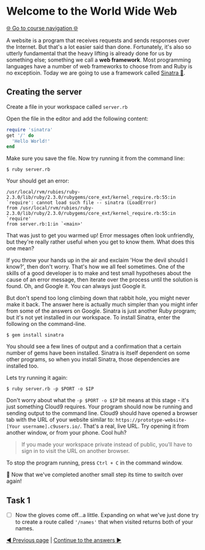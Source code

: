 Welcome to the World Wide Web
=============================

[:globe_with_meridians: Go to course navigation :globe_with_meridians:](../navigation.md)

A website is a program that receives requests and sends responses over the Internet. But that's a lot easier said than done. Fortunately, it's also so utterly fundamental that the heavy lifting is already done for us by something else; something we call a **web framework**. Most programming languages have a number of web frameworks to choose from and Ruby is no exceptioin. Today we are going to use a framework called [Sinatra :link:](http://www.sinatrarb.com/).

Creating the server
------------------
Create a file in your workspace called `server.rb`

Open the file in the editor and add the following content:

```ruby
require 'sinatra' 
get '/' do
  'Hello World!'
end
```

Make sure you save the file. Now try running it from the command line:

```
$ ruby server.rb
```

Your should get an error:

```
/usr/local/rvm/rubies/ruby-2.3.0/lib/ruby/2.3.0/rubygems/core_ext/kernel_require.rb:55:in `require': cannot load such file -- sinatra (LoadError)
from /usr/local/rvm/rubies/ruby-2.3.0/lib/ruby/2.3.0/rubygems/core_ext/kernel_require.rb:55:in `require'
from server.rb:1:in `<main>'
```

That was just to get you warmed up! Error messages often look unfriendly, but they're really rather useful when you get to know them. What does this one mean?

If you throw your hands up in the air and exclaim 'How the devil should I know?', then don't worry. That's how we all feel sometimes. One of the skills of a good developer is to make and test small hypotheses about the cause of an error message, then iterate over the process until the solution is found. Oh, and Google it. You can always just Google it.

But don't spend too long climbing down that rabbit hole, you might never make it back. The answer here is actually much simpler than you might infer from some of the answers on Google. Sinatra is just another Ruby program; but it's not yet installed in our workspace. To install Sinatra, enter the following on the command-line.
```
$ gem install sinatra
```

You should see a few lines of output and a confirmation that a certain number of gems have been installed. Sinatra is itself dependent on some other programs, so when you install Sinatra, those dependencies are installed too.

Lets try running it again:

```
$ ruby server.rb -p $PORT -o $IP
```

Don't worry about what the `-p $PORT -o $IP` bit means at this stage - it's just something Cloud9 requires. Your program should now be running and sending output to the command line. Cloud9 should have opened a browser tab with the URL of your website similar to: `https://prototype-website-[Your username].c9users.io/`. That's a real, live URL. Try opening it from another window, or from your phone. Cool huh?

> If you made your workspace private instead of public, you'll have to sign in to visit the URL on another browser.

To stop the program running, press `Ctrl + C` in the command window.

:twisted_rightwards_arrows: Now that we've completed another small step its time to switch over again!

Task 1
------

- [ ] Now the gloves come off...a little. Expanding on what we've just done try to create a route called `'/names'` that when visited returns both of your names.


[:arrow_backward: Previous page](./section1.md) | [Continue to the answers :arrow_forward:](../tasks/task1.md)

